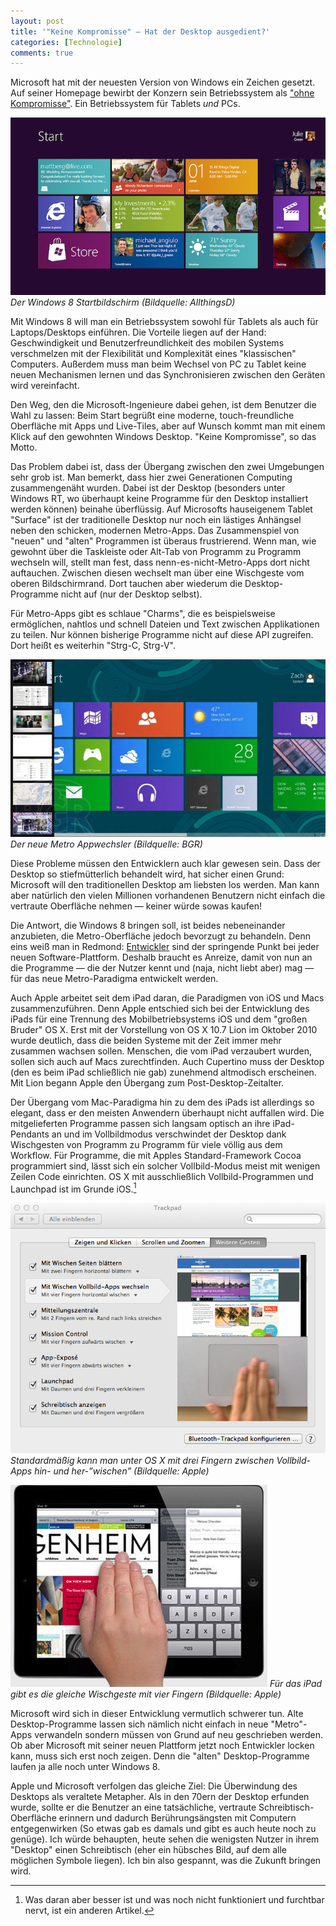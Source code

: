 ```yaml
---
layout: post
title: '"Keine Kompromisse" – Hat der Desktop ausgedient?'
categories: [Technologie]
comments: true
---
```

Microsoft hat mit der neuesten Version von Windows ein Zeichen gesetzt. Auf seiner Homepage bewirbt der Konzern sein Betriebssystem als ["ohne Kompromisse"](http://www.microsoft.com/de-at/windows/business/benefits/productivity.aspx). Ein Betriebssystem für Tablets *und* PCs.
 <!-- more -->

![Der Windows 8 Startbildschirm (Bildquelle: Microsoft)](/images/Windows_8_Start_Screen.png)
*Der Windows 8 Startbildschirm (Bildquelle: AllthingsD)*

Mit Windows 8 will man ein Betriebssystem sowohl für Tablets als auch für Laptops/Desktops einführen. Die Vorteile liegen auf der Hand: Geschwindigkeit und Benutzerfreundlichkeit des mobilen Systems verschmelzen mit der Flexibilität und Komplexität eines "klassischen" Computers. Außerdem muss man beim Wechsel von PC zu Tablet keine neuen Mechanismen lernen und das Synchronisieren zwischen den Geräten wird vereinfacht.

Den Weg, den die Microsoft-Ingenieure dabei gehen, ist dem Benutzer die Wahl zu lassen: Beim Start begrüßt eine moderne, touch-freundliche Oberfläche mit Apps und Live-Tiles, aber auf Wunsch kommt man mit einem Klick auf den gewohnten Windows Desktop. "Keine Kompromisse", so das Motto.

Das Problem dabei ist, dass der Übergang zwischen den zwei Umgebungen sehr grob ist. Man bemerkt, dass hier zwei Generationen Computing zusammengenäht wurden. Dabei ist der Desktop (besonders unter Windows RT, wo überhaupt keine Programme für den Desktop installiert werden können) beinahe überflüssig. Auf Microsofts hauseigenem Tablet "Surface" ist der traditionelle Desktop nur noch ein lästiges Anhängsel neben den schicken, modernen Metro-Apps. Das Zusammenspiel von "neuen" und "alten" Programmen ist überaus frustrierend. Wenn man, wie gewohnt über die Taskleiste oder Alt-Tab von Programm zu Programm wechseln will, stellt man fest, dass nenn-es-nicht-Metro-Apps dort nicht auftauchen. Zwischen diesen wechselt man über eine Wischgeste vom oberen Bildschirmrand. Dort tauchen aber wiederum die Desktop-Programme nicht auf (nur der Desktop selbst).

Für Metro-Apps gibt es schlaue "Charms", die es beispielsweise ermöglichen, nahtlos und schnell Dateien und Text zwischen Applikationen zu teilen. Nur können bisherige Programme nicht auf diese API zugreifen. Dort heißt es weiterhin "Strg-C, Strg-V".

![Der neue Metro Appwechsler (Bildquelle: BGR)](/images/Windows%208%20Appwechsler.jpg)
*Der neue Metro Appwechsler (Bildquelle: BGR)*

Diese Probleme müssen den Entwicklern auch klar gewesen sein. Dass der Desktop so stiefmütterlich behandelt wird, hat sicher einen Grund: Microsoft will den traditionellen Desktop am liebsten los werden. Man kann aber natürlich den vielen Millionen vorhandenen Benutzern nicht einfach die vertraute Oberfläche nehmen — keiner würde sowas kaufen! 

Die Antwort, die Windows 8 bringen soll, ist beides nebeneinander anzubieten, die Metro-Oberfläche jedoch bevorzugt zu behandeln. Denn eins weiß man in Redmond: [Entwickler](https://www.youtube.com/watch?v=wvsboPUjrGc) sind der springende Punkt bei jeder neuen Software-Plattform. Deshalb braucht es Anreize, damit von nun an die Programme — die der Nutzer kennt und (naja, nicht liebt aber) mag — für das neue Metro-Paradigma entwickelt werden.

Auch Apple arbeitet seit dem iPad daran, die Paradigmen von iOS und Macs zusammenzuführen. Denn Apple entschied sich bei der Entwicklung des iPads für eine Trennung des Mobilbetriebsystems iOS und dem "großen Bruder" OS X. Erst mit der Vorstellung von OS X 10.7 Lion im Oktober 2010 wurde deutlich, dass die beiden Systeme mit der Zeit immer mehr zusammen wachsen sollen. Menschen, die vom iPad verzaubert wurden, sollen sich auch auf Macs zurechtfinden. Auch Cupertino muss der Desktop (den es beim iPad schließlich nie gab) zunehmend altmodisch erscheinen. Mit Lion begann Apple den Übergang zum Post-Desktop-Zeitalter.

Der Übergang vom Mac-Paradigma hin zu dem des iPads ist allerdings so elegant, dass er den meisten Anwendern überhaupt nicht auffallen wird. Die mitgelieferten Programme passen sich langsam optisch an ihre iPad-Pendants an und im Vollbildmodus verschwindet der Desktop dank Wischgesten von Programm zu Programm für viele völlig aus dem Workflow. 
Für Programme, die mit Apples Standard-Framework Cocoa programmiert sind, lässt sich ein solcher Vollbild-Modus meist mit wenigen Zeilen Code einrichten.
OS X mit ausschließlich Vollbild-Programmen und Launchpad ist im Grunde iOS.[^1]

![Standardmäßig kann man unter OS X mit drei Fingern zwischen Vollbild-Apps hin- und her-”wischen” (Bildquelle: Apple)](/images/Wischgeste%20Systemeinstellungen.tiff)
*Standardmäßig kann man unter OS X mit drei Fingern zwischen Vollbild-Apps hin- und her-”wischen” (Bildquelle: Apple)*

![Für das iPad gibt es die gleiche Wischgeste mit vier Fingern (Bildquelle: Apple)](/images/ipad-wischgeste.jpg)
*Für das iPad gibt es die gleiche Wischgeste mit vier Fingern (Bildquelle: Apple)*

Microsoft wird sich in dieser Entwicklung vermutlich schwerer tun. Alte Desktop-Programme lassen sich nämlich nicht einfach in neue "Metro"-Apps verwandeln sondern müssen von Grund auf neu geschrieben werden. Ob aber Microsoft mit seiner neuen Plattform jetzt noch Entwickler locken kann, muss sich erst noch zeigen. Denn die "alten" Desktop-Programme laufen ja alle noch unter Windows 8.

Apple und Microsoft verfolgen das gleiche Ziel: Die Überwindung des Desktops als veraltete Metapher. Als in den 70ern der Desktop erfunden wurde, sollte er die Benutzer an eine tatsächliche, vertraute Schreibtisch-Oberfläche erinnern und dadurch Berührungsängsten mit Computern entgegenwirken (So etwas gab es damals und gibt es auch heute noch zu genüge). Ich würde behaupten, heute sehen die wenigsten Nutzer in ihrem "Desktop" einen Schreibtisch (eher ein hübsches Bild, auf dem alle möglichen Symbole liegen). Ich bin also gespannt, was die Zukunft bringen wird.

[^1]: Was daran aber besser ist und was noch nicht funktioniert und furchtbar nervt, ist ein anderen Artikel.